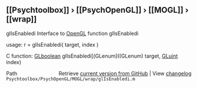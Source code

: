 ## [[Psychtoolbox]] &#8250; [[PsychOpenGL]] &#8250; [[MOGL]] &#8250; [[wrap]]

glIsEnabledi  Interface to [OpenGL](OpenGL) function glIsEnabledi  
  
usage:  r = glIsEnabledi( target, index )  
  
C function:  [GLboolean](GLboolean) glIsEnabledi[(GLenum]((GLenum) target, [GLuint](GLuint) index)  




<div class="code_header" style="text-align:right;">
  <span style="float:left;">Path&nbsp;&nbsp;</span> <span class="counter">Retrieve <a href=
  "https://raw.github.com/Psychtoolbox-3/Psychtoolbox-3/beta/Psychtoolbox/PsychOpenGL/MOGL/wrap/glIsEnabledi.m">current version from GitHub</a> | View <a href=
  "https://github.com/Psychtoolbox-3/Psychtoolbox-3/commits/beta/Psychtoolbox/PsychOpenGL/MOGL/wrap/glIsEnabledi.m">changelog</a></span>
</div>
<div class="code">
  <code>Psychtoolbox/PsychOpenGL/MOGL/wrap/glIsEnabledi.m</code>
</div>

